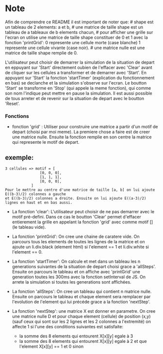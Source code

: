 # Note
Afin de comprendre ce README il est important de noter que:
    # shape est un tableau de 2 elements: a et b,
    # une matrice de taille shape est un tableau de a tableaux de b elements chacun,
    # pour afficher une grille sur l'ecran on utilise une matrice de taille shape constituer 
      de 0 et 1 avec la fonction 'printGrid': 0 represente une cellule morte (case blanche) 
      1 represente une cellule vivante (case noir).
    # une matrice nulle est une matrice de taille shape remplie de 0.


L'utilisateur peut choisir de demarrer la simulation de la situation de depart en eppuyant sur 'Start' directement
oubien de l'effacer avec 'Clear' avant de cliquer sur les cellules a transformer et de demarrer avec 'Start'.
En appuyant sur 'Start' la fonction 'startTimer' (explication du fonctionnement en bas) se declanche et la
simulation s'observe sur l'ecran. Le boutton 'Start' se transforme en 'Stop' (qui appele la meme fonction), qui 
comme son nom l'indique peut mettre en pause la simulation.
Il est aussi possible de tous arreter et de revenir sur la situation de depart avec le boutton 'Reset'.



### Fonctions
- fonction 'grid' :
Utiliser pour construire une matrice a partir d'un motif de depart (choisi par moi meme).
La premiere chose a faire est de creer une matrice nulle.
Ensuite la fonction remplie en son centre la matrice qui represente le motif de depart.
## exemple: 
    3 cellules => motif = [
                    [0, 0, 0],
                    [1, 1, 1],
                    [0, 0, 0],
                ]
    Pour le mettre au centre d'une matrice de taille [a, b] on lui ajoute E((b-3)/2) colonnes a gauche
    et E((b-3)/2) colonnes a droite. Ensuite on lui ajoute E((a-3)/2) lignes en haut et en bas aussi.
    


- La fonction 'clear':
L'utilisateur peut choisir de ne pas demarrer avec le motif pré-defini. Dans ce cas le boutton  'Clear' permet
d'effacer entierement la grille en appelant la fonction 'grid' avec comme motif [] (le tableau vide).


- La fonction 'printGrid':
On cree une chaine de caratere vide.
On parcours tous les elements de toutes les lignes de la matrice et on ajoute un li.div.black (element html) si 
l'element == 1 et li.div.white si l'element == 0.


- La fonction 'startTimer':
On calcule et met dans un tableau les n generations suivantes de la situation de depart choisi grace a 'allSteps'.
Ensuite on parcours le tableau et on affiche avec 'printGrid' une generation toutes les 300ms avec la fonction
setInterval de JS. On arrete la simulation si toutes les generations sont affichées.


- La fonction 'allSteps':
On cree un tableau qui contient n matrice nulle. Ensuite on parcours le tableau et chaque element sera remplacer
par l'evolution de l'element qui lui précéde grace a la fonction 'nextStep'.


- La fonction 'nextStep':
une matrice X est donner en parametre.
On cree une matrice nulle D et pour chaque element (cellule) de position (x,y) (sauf ceux qui sont sur les 2 
lignes et les 2 colonnes a l'extremité) on affecte 1 si l'une des conditions suivantes est satisfaite:
    - la somme des 8 elements qui entourent X[x][y] egale à 3
    - la somme des 8 elements qui entourent X[x][y] egale à 2 et que l'element X[x][y] == 1
et 0 sinon
